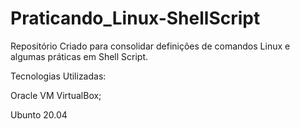 # Praticando_Linux-ShellScript

Repositório Criado para consolidar definições de comandos Linux e algumas práticas em Shell Script.

Tecnologias Utilizadas:

Oracle VM VirtualBox; 

   Ubunto 20.04
